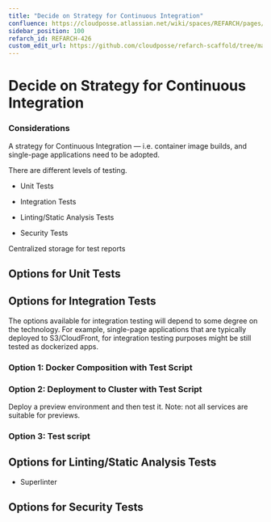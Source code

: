 ```yaml
---
title: "Decide on Strategy for Continuous Integration"
confluence: https://cloudposse.atlassian.net/wiki/spaces/REFARCH/pages/1171980446/REFARCH-426+-+Decide+on+Strategy+for+Continuous+Integration
sidebar_position: 100
refarch_id: REFARCH-426
custom_edit_url: https://github.com/cloudposse/refarch-scaffold/tree/main/docs/docs/fundamentals/design-decisions/foundational-release-engineering/decide-on-strategy-for-continuous-integration.md
---
```


# Decide on Strategy for Continuous Integration

### Considerations

A strategy for Continuous Integration — i.e. container image builds, and single-page applications need to be adopted.

There are different levels of testing.

- Unit Tests

- Integration Tests

- Linting/Static Analysis Tests

- Security Tests

Centralized storage for test reports

## Options for Unit Tests

## Options for Integration Tests

The options available for integration testing will depend to some degree on the technology. For example, single-page applications that are typically deployed to S3/CloudFront, for integration testing purposes might be still tested as dockerized apps.

### Option 1: Docker Composition with Test Script

### Option 2: Deployment to Cluster with Test Script

Deploy a preview environment and then test it. Note: not all services are suitable for previews.

### Option 3: Test script

## Options for Linting/Static Analysis Tests

- Superlinter

## Options for Security Tests


